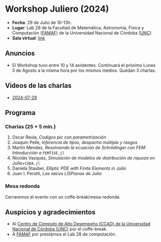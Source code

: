 # Workshop Juliero (2024)

- **Fecha**: 29 de Julio de 10-13h.
- **Lugar**: Lab 28 de la Facultad de Matemática, Astronomía, Física y Computación ([FAMAF](https://www.famaf.unc.edu.ar/)) de la Universidad Nacional de Córdoba ([UNC](https://www.unc.edu.ar/)).
- **Sala virtual**: [link](https://meet.google.com/ddj-wjbk-gsj)

## Anuncios

* El Workshop tuvo entre 10 y 14 asistentes. Continuará el próximo Lunes 5 de Agosto a la misma hora por los mismos medios. Quedan 3 charlas.

## Videos de las charlas

* [2024-07-29](https://drive.google.com/file/d/15kmOggvJ87L8tO2rO-goM6sC_wTj9nEh/view?usp=sharing)

## Programa

### Charlas (25 + 5 min.)

1. Oscar Reula, *Codigos pic con parametrización*
2. Joaquín Pelle, *Inferencia de tipos, despacho múltiple y rasgos*
3. Martín Mendez, *Resolviendo la ecuación de Schrödinger con FEM: Introducción a* `FEMTISE.jl`
4. Nicolás Vazquez, *Simulación de modelos de distribución de riqueza en Julia+*`CUDA.jl`
5. Daniela Stauber, *Elliptic PDE with Finite Elements in Julia*
6. Juan I. Perotti, *Las raíces LISPianas de Julia*

### Mesa redonda

Cerraremos el evento con un coffe-break/mesa-redonda.

## Auspicios y agradecimientos

- Al [Centro de Cómputo de Alto Desempeño (CCAD) de la Universidad Nacional de Córdoba (UNC)](https://ccad.unc.edu.ar/) por el coffe-break.
- A [FAMAF](https://www.famaf.unc.edu.ar/) por prestarnos el Lab 28 de computación.
